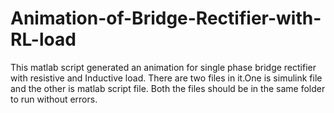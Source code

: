 # Animation-of-Bridge-Rectifier-with-RL-load
This matlab script generated an animation for single phase bridge rectifier with resistive and Inductive load. There are two files in it.One is simulink file and the other is matlab script file. Both the files should be in the same folder to run without errors.
